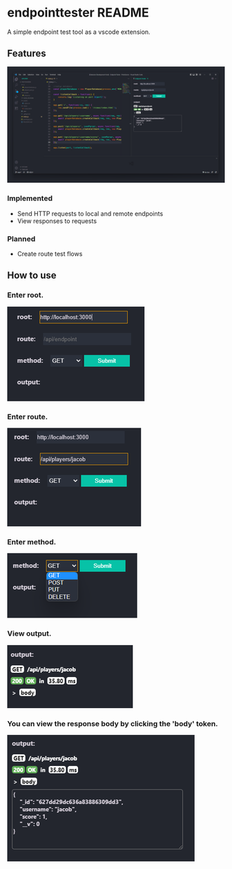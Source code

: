 # endpointtester README

A simple endpoint test tool as a vscode extension.

## Features

![Overview](images/preview1.png)

### Implemented
* Send HTTP requests to local and remote endpoints
* View responses to requests

### Planned
* Create route test flows

## How to use

### Enter root.
![Compact view](images/enterroot.png)

### Enter route.
![Compact view](images/enterroute.png)

### Enter method.
![Compact view](images/entermethod.png)

### View output.
![Compact view](images/seeoutput.png)

### You can view the response body by clicking the 'body' token.
![Compact view](images/expandbody.png)
